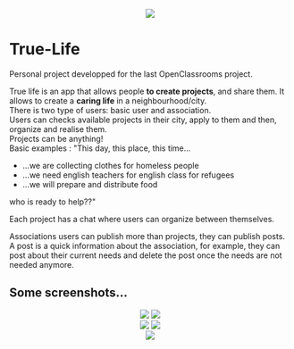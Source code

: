 <p align="center">
  <img src="https://github.com/Bbenforado/True-Life/blob/master/app/src/main/res/drawable/ic_app_icon.png"/>
</p>

# True-Life
Personal project developped for the last OpenClassrooms project.  

True life is an app that allows people **to create projects**, and share them. It allows to create a **caring life** in a neighbourhood/city.  
There is two type of users: basic user and association.  
Users can checks available projects in their city, apply to them and then, organize and realise them.  
Projects can be anything!  
Basic examples : "This day, this place, this time...  
* ...we are collecting clothes for homeless people
* ...we need english teachers for english class for refugees
* ...we will prepare and distribute food  
  
who is ready to help??"  

Each project has a chat where users can organize between themselves.

Associations users can publish more than projects, they can publish posts. A post is a quick information about the association, for example, they can post about their current needs and delete the post once the needs are not needed anymore.
  
  
## Some screenshots...
<p align="center"; display: flex; justify-content: space-between>
  <img src="https://github.com/Bbenforado/True-Life/blob/master/images_true_life/screenshot_search.jpg"/>
  <img src="https://github.com/Bbenforado/True-Life/blob/master/images_true_life/screenshot_chat.jpg"/>
  
  <br/>
  
  <img src="https://github.com/Bbenforado/True-Life/blob/master/images_true_life/screenshot_create_project.jpg"/>
  <img src="https://github.com/Bbenforado/True-Life/blob/master/images_true_life/screenshot_menu.jpg"/>
  
  <br/>
  
  <img src="https://github.com/Bbenforado/True-Life/blob/master/images_true_life/screenshot_profile.jpg"/>
</p>
